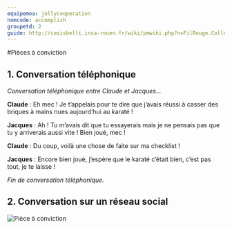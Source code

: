 ```yaml
---
equipemoa: jollycooperation
nomcode: accomplish
groupetd: 2
guide: http://casisbelli.insa-rouen.fr/wiki/pmwiki.php?n=FilRouge.CollecterListePieces
---
```


#Pièces à conviction

## 1. Conversation téléphonique
*Conversation téléphonique entre Claude et Jacques...*

**Claude** : Eh mec ! Je t’appelais pour te dire que j’avais réussi à casser des briques à mains nues aujourd’hui au karaté !

**Jacques** : Ah ! Tu m’avais dit que tu essayerais mais je ne pensais pas que tu y arriverais aussi vite ! Bien joué, mec !

**Claude** : Du coup, voilà une chose de faite sur ma checklist !

**Jacques** : Encore bien joué, j’espère que le karaté c’était bien, c’est pas tout, je te laisse !

*Fin de conversation téléphonique.*

## 2. Conversation sur un réseau social
![Pièce à conviction](https://raw.githubusercontent.com/umlp/filr2017p-jollycooperation/master/1.INIT/PieceAConviction1.png "Conversation sur un réseau social")
